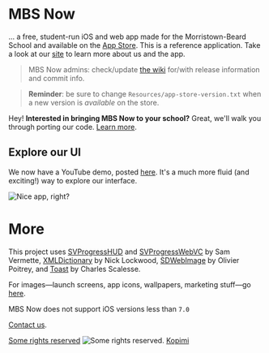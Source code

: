 # MBS Now

... a free, student-run iOS and web app made for the Morristown-Beard School and available on the [App Store](http://gdyer.de/appstore). This is a reference application. Take a look at our [site](http://campus.mbs.net/mbsnow/home) to learn more about us and the app.


> MBS Now admins: check/update [the wiki](https://github.com/gdyer/MBS-Now/wiki/Transition) for/with release information and commit info.

> **Reminder**: be sure to change `Resources/app-store-version.txt` when a new version is *available* on the store.



Hey! **Interested in bringing MBS Now to your school?** Great, we'll walk you through porting our code. [Learn more](https://github.com/mbsdev/MBS-Now/wiki#___-now-at-your-school).

## Explore our UI

We now have a YouTube demo, posted [here](http://youtu.be/_jhYwPW_TC8). It's a much more fluid (and exciting!) way to explore our interface.

![Nice app, right?](https://raw.githubusercontent.com/mbsdev/media/master/marketing/cover-2.png)
# More
This project uses [SVProgressHUD](https://github.com/samvermette/SVProgressHUD) and [SVProgressWebVC](https://github.com/samvermette/SVWebViewController) by Sam Vermette, [XMLDictionary](https://github.com/nicklockwood/XMLDictionary) by Nick Lockwood, [SDWebImage](https://github.com/rs/SDWebImage) by Olivier Poitrey, and [Toast](https://github.com/scalessec/Toast) by Charles Scalesse.

For images—launch screens, app icons, wallpapers, marketing stuff—go [here](https://github.com/mbsdev/media).

MBS Now does not support iOS versions less than `7.0`

[Contact us](mailto:team@gdyer.de).

[Some rights reserved](https://creativecommons.org/licenses/by-nc/3.0/)
![Some rights reserved](http://i.creativecommons.org/l/by-nc-sa/3.0/80x15.png). [Kopimi](http://www.kopimi.com/kopimi/)
